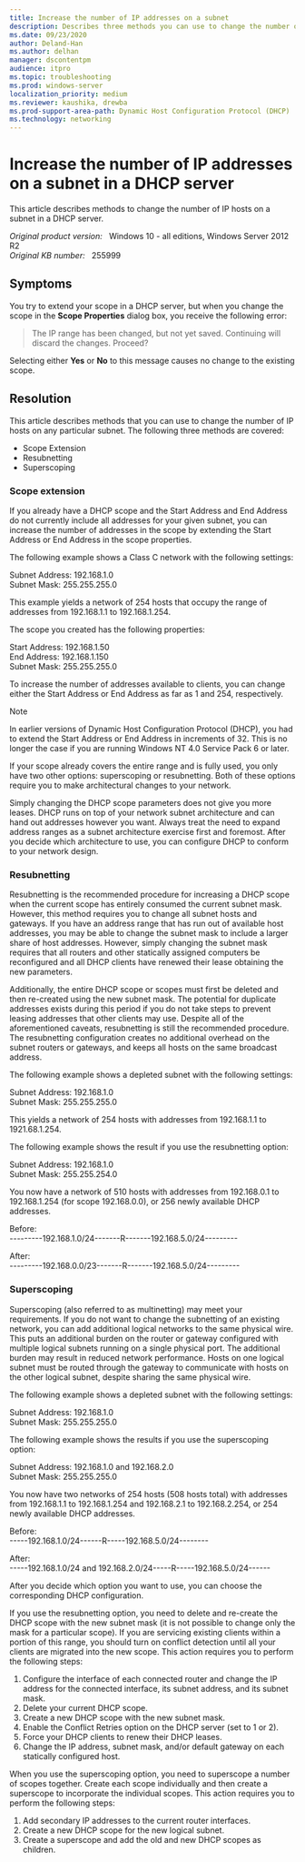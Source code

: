 ```yaml
---
title: Increase the number of IP addresses on a subnet
description: Describes three methods you can use to change the number of IP hosts on any given subnet.
ms.date: 09/23/2020
author: Deland-Han
ms.author: delhan
manager: dscontentpm
audience: itpro
ms.topic: troubleshooting
ms.prod: windows-server
localization_priority: medium
ms.reviewer: kaushika, drewba
ms.prod-support-area-path: Dynamic Host Configuration Protocol (DHCP)
ms.technology: networking
---
```

# Increase the number of IP addresses on a subnet in a DHCP server

This article describes methods to change the number of IP hosts on a subnet in a DHCP server.

_Original product version:_ &nbsp; Windows 10 - all editions, Windows Server 2012 R2  
_Original KB number:_ &nbsp; 255999

## Symptoms

You try to extend your scope in a DHCP server, but when you change the scope in the **Scope Properties** dialog box, you receive the following error:

> The IP range has been changed, but not yet saved. Continuing will discard the changes. Proceed?

Selecting either **Yes** or **No** to this message causes no change to the existing scope.

## Resolution

This article describes methods that you can use to change the number of IP hosts on any particular subnet. The following three methods are covered:

- Scope Extension
- Resubnetting
- Superscoping

### Scope extension

If you already have a DHCP scope and the Start Address and End Address do not currently include all addresses for your given subnet, you can increase the number of addresses in the scope by extending the Start Address or End Address in the scope properties.

The following example shows a Class C network with the following settings:

Subnet Address: 192.168.1.0  
Subnet Mask: 255.255.255.0

This example yields a network of 254 hosts that occupy the range of addresses from 192.168.1.1 to 192.168.1.254.

The scope you created has the following properties:

Start Address: 192.168.1.50  
End Address: 192.168.1.150  
Subnet Mask: 255.255.255.0

To increase the number of addresses available to clients, you can change either the Start Address or End Address as far as 1 and 254, respectively.

> [!NOTE]
> In earlier versions of Dynamic Host Configuration Protocol (DHCP), you had to extend the Start Address or End Address in increments of 32. This is no longer the case if you are running Windows NT 4.0 Service Pack 6 or later.

If your scope already covers the entire range and is fully used, you only have two other options: superscoping or resubnetting. Both of these options require you to make architectural changes to your network.

Simply changing the DHCP scope parameters does not give you more leases. DHCP runs on top of your network subnet architecture and can hand out addresses however you want. Always treat the need to expand address ranges as a subnet architecture exercise first and foremost. After you decide which architecture to use, you can configure DHCP to conform to your network design.

### Resubnetting

Resubnetting is the recommended procedure for increasing a DHCP scope when the current scope has entirely consumed the current subnet mask. However, this method requires you to change all subnet hosts and gateways. If you have an address range that has run out of available host addresses, you may be able to change the subnet mask to include a larger share of host addresses. However, simply changing the subnet mask requires that all routers and other statically assigned computers be reconfigured and all DHCP clients have renewed their lease obtaining the new parameters.

Additionally, the entire DHCP scope or scopes must first be deleted and then re-created using the new subnet mask. The potential for duplicate addresses exists during this period if you do not take steps to prevent leasing addresses that other clients may use. Despite all of the aforementioned caveats, resubnetting is still the recommended procedure. The resubnetting configuration creates no additional overhead on the subnet routers or gateways, and keeps all hosts on the same broadcast address.

The following example shows a depleted subnet with the following settings:

Subnet Address: 192.168.1.0  
Subnet Mask: 255.255.255.0

This yields a network of 254 hosts with addresses from 192.168.1.1 to 1921.68.1.254.

The following example shows the result if you use the resubnetting option:

Subnet Address: 192.168.1.0  
Subnet Mask: 255.255.254.0

You now have a network of 510 hosts with addresses from 192.168.0.1 to 192.168.1.254 (for scope 192.168.0.0), or 256 newly available DHCP addresses.

Before:  
---------192.168.1.0/24-------R-------192.168.5.0/24---------

After:  
---------192.168.0.0/23-------R-------192.168.5.0/24---------

### Superscoping

Superscoping (also referred to as multinetting) may meet your requirements. If you do not want to change the subnetting of an existing network, you can add additional logical networks to the same physical wire. This puts an additional burden on the router or gateway configured with multiple logical subnets running on a single physical port. The additional burden may result in reduced network performance. Hosts on one logical subnet must be routed through the gateway to communicate with hosts on the other logical subnet, despite sharing the same physical wire.

The following example shows a depleted subnet with the following settings:

Subnet Address: 192.168.1.0  
Subnet Mask: 255.255.255.0

The following example shows the results if you use the superscoping option:

Subnet Address: 192.168.1.0 and 192.168.2.0  
Subnet Mask: 255.255.255.0

You now have two networks of 254 hosts (508 hosts total) with addresses from 192.168.1.1 to 192.168.1.254 and 192.168.2.1 to 192.168.2.254, or 254 newly available DHCP addresses.

Before:  
-----192.168.1.0/24------R-----192.168.5.0/24--------

After:  
-----192.168.1.0/24 and 192.168.2.0/24-----R-----192.168.5.0/24------

After you decide which option you want to use, you can choose the corresponding DHCP configuration.

If you use the resubnetting option, you need to delete and re-create the DHCP scope with the new subnet mask (it is not possible to change only the mask for a particular scope). If you are servicing existing clients within a portion of this range, you should turn on conflict detection until all your clients are migrated into the new scope. This action requires you to perform the following steps:

1. Configure the interface of each connected router and change the IP address for the connected interface, its subnet address, and its subnet mask.
2. Delete your current DHCP scope.
3. Create a new DHCP scope with the new subnet mask.
4. Enable the Conflict Retries option on the DHCP server (set to 1 or 2).
5. Force your DHCP clients to renew their DHCP leases.
6. Change the IP address, subnet mask, and/or default gateway on each statically configured host.

When you use the superscoping option, you need to superscope a number of scopes together. Create each scope individually and then create a superscope to incorporate the individual scopes. This action requires you to perform the following steps:

1. Add secondary IP addresses to the current router interfaces.
2. Create a new DHCP scope for the new logical subnet.
3. Create a superscope and add the old and new DHCP scopes as children.

